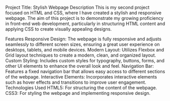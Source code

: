 Project Title: Stylish Webpage
Description
This is my second project focused on HTML and CSS, where I have created a stylish and responsive webpage. The aim of this project is to demonstrate my growing proficiency in front-end web development, particularly in structuring HTML content and applying CSS to create visually appealing designs.

Features
Responsive Design: The webpage is fully responsive and adjusts seamlessly to different screen sizes, ensuring a great user experience on desktops, tablets, and mobile devices.
Modern Layout: Utilizes Flexbox and Grid layout techniques to create a modern, clean, and organized layout.
Custom Styling: Includes custom styles for typography, buttons, forms, and other UI elements to enhance the overall look and feel.
Navigation Bar: Features a fixed navigation bar that allows easy access to different sections of the webpage.
Interactive Elements: Incorporates interactive elements such as hover effects and transitions to improve user engagement.
Technologies Used
HTML5: For structuring the content of the webpage.
CSS3: For styling the webpage and implementing responsive design.
